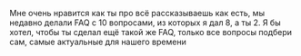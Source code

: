 Мне очень нравится как ты про всё рассказываешь как есть, мы недавно делали FAQ с 10 вопросами, из которых я дал 8, а ты 2. Я бы хотел, чтобы ты сделал ещё такой же FAQ, только все вопросы подбери сам, самые актуальные для нашего времени